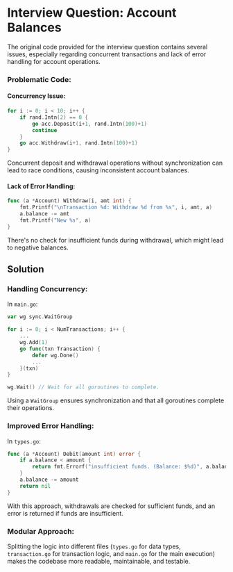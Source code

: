 # Interview Question: Account Balances

The original code provided for the interview question contains several issues, especially regarding concurrent transactions and lack of error handling for account operations.

### Problematic Code:

#### Concurrency Issue:
```go
for i := 0; i < 10; i++ {
    if rand.Intn(2) == 0 {
        go acc.Deposit(i+1, rand.Intn(100)+1)
        continue
    }
    go acc.Withdraw(i+1, rand.Intn(100)+1)
}
```
Concurrent deposit and withdrawal operations without synchronization can lead to race conditions, causing inconsistent account balances.

#### Lack of Error Handling:
```go
func (a *Account) Withdraw(i, amt int) {
    fmt.Printf("\nTransaction %d: Withdraw %d from %s", i, amt, a)
    a.balance -= amt
    fmt.Printf("New %s", a)
}
```
There's no check for insufficient funds during withdrawal, which might lead to negative balances.

## Solution

### Handling Concurrency:

In `main.go`:
```go
var wg sync.WaitGroup

for i := 0; i < NumTransactions; i++ {
    ...
    wg.Add(1)
    go func(txn Transaction) {
        defer wg.Done()
        ...
    }(txn)
}

wg.Wait() // Wait for all goroutines to complete.
```
Using a `WaitGroup` ensures synchronization and that all goroutines complete their operations.

### Improved Error Handling:

In `types.go`:
```go
func (a *Account) Debit(amount int) error {
    if a.balance < amount {
        return fmt.Errorf("insufficient funds. (Balance: $%d)", a.balance)
    }
    a.balance -= amount
    return nil
}
```
With this approach, withdrawals are checked for sufficient funds, and an error is returned if funds are insufficient.

### Modular Approach:
Splitting the logic into different files (`types.go` for data types, `transaction.go` for transaction logic, and `main.go` for the main execution) makes the codebase more readable, maintainable, and testable.

